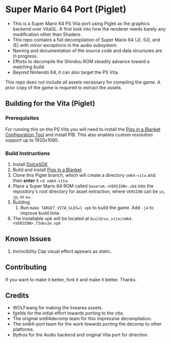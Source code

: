 # Super Mario 64 Port (Piglet)

- This is a Super Mario 64 PS Vita port using Piglet as the graphics backend over VitaGL. A first look into how the renderer needs barely any modification other than Shaders.
- This repo contains a full decompilation of Super Mario 64 (J), (U), and (E) with minor exceptions in the audio subsystem.
- Naming and documentation of the source code and data structures are in progress.
- Efforts to decompile the Shindou ROM steadily advance toward a matching build.
- Beyond Nintendo 64, it can also target the PS Vita.

This repo does not include all assets necessary for compiling the game.
A prior copy of the game is required to extract the assets.

## Building for the Vita (Piglet)

### Prerequisites
For running this on the PS Vita you will need to install the [Pigs in a Blanket Configuration Tool](https://github.com/SonicMastr/PIB-Configuration-Tool) and install PIB. This also enables custom resolution support up to 1920x1080.

### Build Instructions
1. Install [DolceSDK](https://github.com/DolceSDK/doc)
2. Build and install [Pigs in a Blanket](https://github.com/SonicMastr/Pigs-In-A-Blanket)
3. Clone this Piglet branch, which will create a directory `sm64-vita` and then **enter** it `cd sm64-vita`.
4. Place a Super Mario 64 ROM called `baserom.<VERSION>.z64` into the repository's root directory for asset extraction, where `VERSION` can be `us`, `jp`, or `eu`.
5. Building
    1. Run `make TARGET_VITA_GLES=1 vpk` to build the game. Add `-j4` to improve build time.
6. The installable vpk will be located at `build/us_vita/sm64.<VERSION>.f3dex2e.vpk`

## Known Issues
1. Invincibility Cap visual effect appears as static.

## Contributing

If you want to make it better, fork it and make it better. Thanks. 

## Credits

* WOLFwang for making the livearea assets.
* fgsfds for the initial effort towards porting to the vita.
* The original sm64decomp team for this impressive decompilation.
* The sm64-port team for the work towards porting the decomp to other platforms.
* Bythos for the Audio backend and original Vita port for direction.